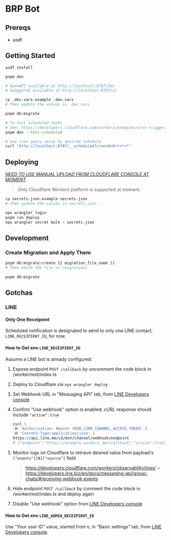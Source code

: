 # BRP Bot

## Prereqs

- asdf

## Getting Started

```sh
asdf install

pnpm dev

# OpenAPI available at http://localhost:8787/doc
# SwaggerUI available at http://localhost:8787/ui

cp .dev.vars.example .dev.vars
# Then update the values in .dev.vars

pnpm db:migrate

# To test scheduled tasks
# See: https://developers.cloudflare.com/workers/examples/cron-trigger/#test-cron-triggers-using-wrangler
pnpm dev --test-scheduled

# Use cron query value by desired schedule
curl "http://localhost:8787/__scheduled?cron=0+0+*+*+*"
```

## Deploying

_[NEED TO USE MANUAL UPLOAD FROM CLOUDFLARE CONSOLE AT MOMENT](https://github.com/cloudflare/workers-sdk/issues/7287)._

> Only Cloudflare Workers platform is supported at moment.

```sh
cp secrets.json.example secrets.json
# Then update the values in secrets.json

npx wrangler login
pnpm run deploy
npx wrangler secret bulk < secrets.json
```

## Development

### Create Migration and Apply Them

```sh
pnpm db:migrate:create {{ migration_file_name }}
# Then edith the file in /migrations

pnpm db:migrate
```

## Gotchas

### LINE

#### Only One Receipient

Scheduled notification is designated to send to only one LINE contact, `LINE_RECEIPIENT_ID`, for now.

#### How to Get env `LINE_RECEIPIENT_ID`

Assume a LINE bot is already configured:

1. Expose endpoint `POST /callback` by uncomment the code block in /worker/rest/index.ts
2. Deploy to Cloudflare via `npx wrangler deploy`
3. Set Webhook URL in "Messaging API" tab, from [LINE Developers console](https://developers.line.biz/console)
4. Confirm "Use webhook" option is enabled; cURL response should include `"active":true`

   ```sh
   curl \
   -H 'Authorization: Bearer YOUR_LINE_CHANNEL_ACCESS_TOKEN' \
   -H 'Content-Type:application/json' \
   https://api.line.me/v2/bot/channel/webhook/endpoint
   # {"endpoint":"https://example.workers.dev/callback","active":true}
   ```

5. Monitor logs on Cloudflare to retrieve desired value from payload's `["events"][0]["source"]` field

   > https://developers.cloudflare.com/workers/observability/logs/ > https://developers.line.biz/en/docs/messaging-api/group-chats/#receiving-webhook-events

6. Hide endpoint `POST /callback` by comment the code block in /worker/rest/index.ts and deploy again
7. Disable "Use webhook" option from [LINE Developers console](https://developers.line.biz/console)

#### How to Get env `LINE_ADMIN_RECEIPIENT_ID`

Use "Your user ID" value, started from `U`, in "Basic settings" tab, from [LINE Developers console](https://developers.line.biz/console).
